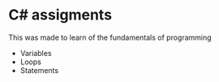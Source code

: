 # C# assigments 
This was made to learn of the fundamentals of programming
- Variables
- Loops
- Statements
